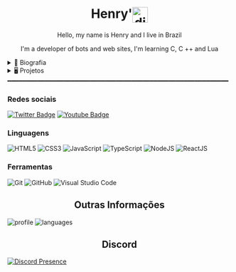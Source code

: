 <h1 align="center">Henry'<img align="center" src="https://media.discordapp.net/attachments/807277623076061204/807277802755194961/estrela.gif" alt="discord" height="35" width="35"/></h1>

<p align="center">Hello, my name is Henry and I live in Brazil</p>

<p align="center">I'm a developer of bots and web sites, I'm learning C, C ++ and Lua </p>

 <details>
  <summary> 🚧 Biografia </summary>
  
      ⇝ Apaixonado Por Livros e Café!
      ⇝ Estudante de Redes e Pentest
      ⇝ Cursando Segurança Da Informação, Programador Front End
      ⇝ Of all the stars I stand out for being the most intelligent!
      

     
     
 
</details>

<details>
  <summary> 🖥️ Projetos </summary>

<h2>Sona Music</h2>
<h3>Sona é um dos meus projetos, Sona Music é um bot de musica completo com efeitos para musica, lista de musicas preferidas e muito mais, Sona junta praticidade com qualidade em um bot só.<h3>

</details>
━━━━━━━━━━━━━━━━━━━━━━━━━━━━━━━━━━━━━━━━━━━━━━━━━━━━━━━━━━━

</details>

<h3 align="left">Redes sociais</h3>

[![Twitter Badge](https://img.shields.io/badge/-@Henry'-10b9b9?style=flat-square&labelColor=10b9b9&logo=twitter&logoColor=white&link=https://twitter.com/henryzinhosz)](https://twitter.com/henryzinhosz) [![Youtube Badge](https://img.shields.io/badge/-Aslam'-fc0303?style=flat-square&labelColor=fc0303&logo=youtube&logoColor=white&link=https://www.youtube.com/channel/UCf1HcifkW2T8CrrwU7LOceA)](https://www.youtube.com/channel/UCBiE7Aw_AeiK8kfKionPflg) 

<h3 align="left">Linguagens</h3>

<p align="center">

![HTML5](https://img.shields.io/badge/-HTML5-E34F26?style=for-the-badge&logo=HTML5&logoColor=fff)
![CSS3](https://img.shields.io/badge/-CSS3-1572B6?style=for-the-badge&logo=CSS3&logoColor=fff)
![JavaScript](https://img.shields.io/badge/-JavaScript-F7DF1E?style=for-the-badge&logo=javascript&logoColor=fff)
![TypeScript](https://img.shields.io/badge/-TypeScript-3178C6?style=for-the-badge&logo=typescript&logoColor=fff)
![NodeJS](https://img.shields.io/badge/-Node.js-339933?style=for-the-badge&logo=node-js&logoColor=fff)
![ReactJS](https://img.shields.io/badge/-React-41dbdb?style=for-the-badge&logo=react&logoColor=fff)

</p>

<h3 align="left">Ferramentas</h3>

<p align="cente">

![Git](https://img.shields.io/badge/-Git-F05032?style=for-the-badge&logo=git&logoColor=fff)
![GitHub](https://img.shields.io/badge/-GitHub-181717?style=for-the-badge&logo=github&logoColor=fff)
![Visual Studio Code](https://img.shields.io/badge/-Visual_Studio_Code-007ACC?style=for-the-badge&logo=visual-studio-code&logoColor=fff)

</p>

<h2 align="center">Outras Informações</h2>

![profile] ![languages]

[profile]: https://github-readme-stats.vercel.app/api?username=henryzinhosz&show_icons=true&theme=midnight-purple 
  [languages]: https://github-readme-stats.vercel.app/api/top-langs/?username=henryzinhosz&theme=midnight-purple 

<h2 align="center">Discord</h2>

[![Discord Presence](https://lanyard.cnrad.dev/api/712617067333025793?idleMessage=The%20brightest%20star%20in%20all%20constellations&hideStatus=true)](https://discord.com/users/712617067333025793)

